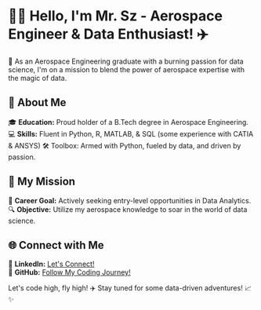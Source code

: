 # 👨‍🔧 **Hello, I'm Mr. Sz - Aerospace Engineer & Data Enthusiast!** ✈️

🌌 As an Aerospace Engineering graduate with a burning passion for data science, I'm on a mission to blend the power of aerospace expertise with the magic of data.

## 🚀 **About Me**

🎓 **Education:** Proud holder of a B.Tech degree in Aerospace Engineering.  
💻 **Skills:** Fluent in Python, R, MATLAB, & SQL (some experience with CATIA & ANSYS) 
🛠️ Toolbox: Armed with Python, fueled by data, and driven by passion.

## 🌟 **My Mission**

🚀 **Career Goal:** Actively seeking entry-level opportunities in Data Analytics.  
🔍 **Objective:** Utilize my aerospace knowledge to soar in the world of data science.

## 🌐 **Connect with Me**

🔗 **LinkedIn:** [Let's Connect!](https://www.linkedin.com/in/shahroz-ahmad-khan/)  
💼 **GitHub:** [Follow My Coding Journey!](https://github.com/Mr-Sz)

Let's code high, fly high! ✈️ Stay tuned for some data-driven adventures! 📈✨
